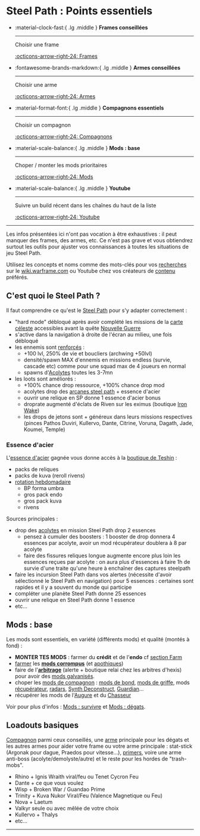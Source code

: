 # Steel Path : Points essentiels

<div class="grid cards" markdown>

-   :material-clock-fast:{ .lg .middle } __Frames conseillées__

    ---

    Choisir une frame

    [:octicons-arrow-right-24: Frames](warframes.md)

-   :fontawesome-brands-markdown:{ .lg .middle } __Armes conseillées__

    ---

    Choisir une arme

    [:octicons-arrow-right-24: Armes](weapons.md)

-   :material-format-font:{ .lg .middle } __Compagnons essentiels__

    ---

    Choisir un compagnon

    [:octicons-arrow-right-24: Compagnons](pets.md)

-   :material-scale-balance:{ .lg .middle } __Mods : base__

    ---

    Choper / monter les mods prioritaires

    [:octicons-arrow-right-24: Mods](../mods.md)

-   :material-scale-balance:{ .lg .middle } __Youtube__

    ---

    Suivre un build récent dans les chaînes du haut de la liste

    [:octicons-arrow-right-24: Youtube](../content.md/#vidéos)


</div>

-----------


Les infos présentées ici n'ont pas vocation à être exhaustives : il peut manquer des frames, des armes, etc. Ce n'est pas grave et vous obtiendrez surtout les outils pour ajuster vos connaissances à toutes les situations de jeu Steel Path.

Utilisez les concepts et noms comme des mots-clés pour vos [recherches](../content.md/#comment-chercher) sur le [wiki.warframe.com](https://wiki.warframe.com) ou Youtube chez vos créateurs de [contenu](../content.md/#vidéos) préférés.



## C'est quoi le Steel Path ?

Il faut comprendre ce qu'est le [Steel Path](https://wiki.warframe.com/w/The_Steel_Path) pour s'y adapter correctement :

- "hard mode" débloqué après avoir complété les missions de la [carte céleste](https://wiki.warframe.com/w/Star_Chart) accessibles avant la quête [Nouvelle Guerre](https://wiki.warframe.com/w/The_New_War)
- s'active dans la navigation à droite de l'écran au milieu, une fois débloqué
- les ennemis sont [renforcés](https://wiki.warframe.com/w/Enemy_Level_Scaling) :
    - +100 lvl, 250% de vie et boucliers (archwing +50lvl)
    - densité/spawn MAX d'ennemis en missions endless (survie, cascade etc) comme pour une squad max de 4 joueurs en normal
    - spawns d'[Acolytes](https://wiki.warframe.com/w/Acolytes) toutes les 3-7mn
- les loots sont améliorés :
    - +100% chance drop ressource, +100% chance drop mod
    - acolytes drop des [arcanes steel path](https://wiki.warframe.com/w/Arcane_Enhancement) + essence d'acier
    - ouvrir une relique en SP donne 1 essence d'acier bonus
    - droprate augmenté d'éclats de Riven sur les eximus (boutique [Iron Wake](https://wiki.warframe.com/w/Riven_Sliver#Usage))
    - les drops de jetons sont + généreux dans leurs missions respectives (pinces Pathos Duviri, Kullervo, Dante, Citrine, Voruna, Dagath, Jade, Koumei, Temple)

### Essence d'acier
L'[essence d'acier](https://wiki.warframe.com/w/Steel_Essence) gagnée vous donne accès à la [boutique de Teshin](https://wiki.warframe.com/w/The_Steel_Path#Steel_Essence) :

- packs de reliques
- packs de kuva (reroll rivens)
- [rotation hebdomadaire](https://wiki.warframe.com/w/The_Steel_Path#Teshin's_Steel_Path_Honors_shop_-_Weekly_Rotating_Offer)
    - BP forma umbra
    - gros pack endo
    - gros pack kuva
    - rivens

Sources principales :

- drop des [acolytes](https://wiki.warframe.com/w/Acolytes) en mission Steel Path drop 2 essences
    - pensez à cumuler des boosters : 1 booster de drop donnera 4 essences par acolyte, avoir un mod récupérateur doublera à 8 par acolyte
    - faire des fissures reliques longue augmente encore plus loin les essences reçues par acolyte : on aura plus d'essences à faire 1h de survie d'une traite qu'une heure à enchaîner des captures steelpath
- faire les incursion Steel Path dans vos alertes (nécessite d'avoir sélectionné le Steel Path en navigation) pour 5 essences : certaines sont rapides et il y a souvent du monde qui participe
- compléter une planète Steel Path donne 25 essences
- ouvrir une relique en Steel Path donne 1 essence
- etc...


## Mods : base

Les mods sont essentiels, en variété (différents mods) et qualité (montés à fond) :


- **MONTER TES MODS** : farmer du **crédit** et de l'**endo** cf [section Farm](farm.md)
- [farmer](farm.md) les [**mods corrompus**](https://wiki.warframe.com/w/Corrupted_Mods) (et [apothiques](https://www.youtube.com/results?search_query=apothic%20farm%20warframe))
- faire de l'[**arbitrage**](../content.md/#docs) (alerte + boutique relai chez les arbitres d'hexis) pour avoir des [mods galvanisés](https://wiki.warframe.com/w/Galvanized_Mods).
- choper les [mods de compagnon](https://wiki.warframe.com/w/Companion_Mods) : [mods de bond](https://wiki.warframe.com/w/Bond_Mods), [mods de griffe](https://wiki.warframe.com/w/Beast_Claws_Mods), mods [récupérateur](https://wiki.warframe.com/w/Category:Retriever_Mods), [radars](https://wiki.warframe.com/w/Primed_Animal_Instinct), [Synth Deconstruct](https://wiki.warframe.com/w/Synth_Deconstruct), [Guardian](https://wiki.warframe.com/w/Guardian)...
- récupérer les mods de l'[Augure](https://wiki.warframe.com/w/Category:Augur_Mods) et du [Chasseur](https://wiki.warframe.com/w/Hunter_Set)

Voir pour plus d'infos : [Mods : survivre](weapons.md/#mods-arme-survivre) et [Mods : dégats](weapons.md/#mods-arme-dégats).

## Loadouts basiques

[Compagnon](pets.md) parmi ceux conseillés, une [arme](weapons.md) principale pour les dégats et les autres armes pour aider votre frame ou votre arme principale : stat-stick (Argonak pour dague, Praedos pour vitesse...), [primers](weapons.md/#priming), voire une arme anti-boss (acolyte/demolyste/autre) et le reste pour les hordes de "trash-mobs".


- Rhino + Ignis Wraith viral/feu ou Tenet Cycron Feu
- Dante + ce que vous voulez
- Wisp + Broken War / Guandao Prime
- Trinity + Kuva Nukor Viral/Feu (Valence Magnetique ou Feu)
- Nova + Laetum
- Valkyr seule ou avec mêlée de votre choix
- Kullervo + Thalys
- etc...

---------------------------------





